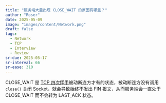 ```yaml
---
title: "服务端大量出现 CLOSE_WAIT 的原因有哪些？"
author: "Roser"
date: 2025-05-09
image: "images/content/Network.png"
draft: false
tags:
  - Network
  - TCP
  - Interview
  - Review
sr-due: 2025-05-17
sr-interval: 66
sr-ease: 310
---
```

CLOSE_WAIT 是 [TCP 四次挥手](../../TCP/TCP-四次挥手)被动断连方才有的状态，被动断连方没有调用 `close()` 关闭 Socket，就会导致始终不发出 FIN 报文，从而服务端会一直处于 CLOSE_WAIT 而不会转为 LAST_ACK 状态。